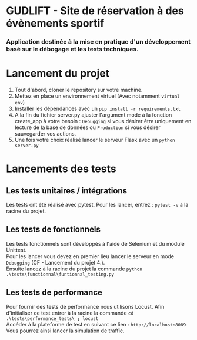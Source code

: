 # GUDLIFT - Site de réservation à des évènements sportif 
### Application destinée à la mise en pratique d'un développement basé sur le débogage et les tests techniques.

# Lancement du projet

1. Tout d'abord, cloner le repository sur votre machine.  
2. Mettez en place un environnement virtuel (Avec notamment `virtual env`)
3. Installer les dépendances avec un `pip install -r requirements.txt`
4. A la fin du fichier server.py ajuster l'argument mode à la fonction create_app à votre besoin : `Debugging` si vous désirer être uniquement en lecture de la base de données ou `Production` si vous désirer sauvegarder vos actions.
5. Une fois votre choix réalisé lancer le serveur Flask avec un `python server.py`

# Lancements des tests

## Les tests unitaires / intégrations

Les tests ont été réalisé avec pytest.
Pour les lancer, entrez : `pytest -v` à la racine du projet.

## Les tests de fonctionnels

Les tests fonctionnels sont développés à l'aide de Selenium et du module Unittest.  
Pour les lancer vous devez en premier lieu lancer le serveur en mode `Debugging` (CF - Lancement du projet 4.).  
Ensuite lancez à la racine du projet la commande `python .\tests\functionnal\funtionnal_testing.py`

## Les tests de performance

Pour fournir des tests de performance nous utilisons Locust. 
Afin d'initialiser ce test entrer à la racine la commande `cd .\tests\performance_tests\ ; locust`  
Accéder à la plateforme de test en suivant ce lien : `http://localhost:8089`  
Vous pourrez ainsi lancer la simulation de traffic.

